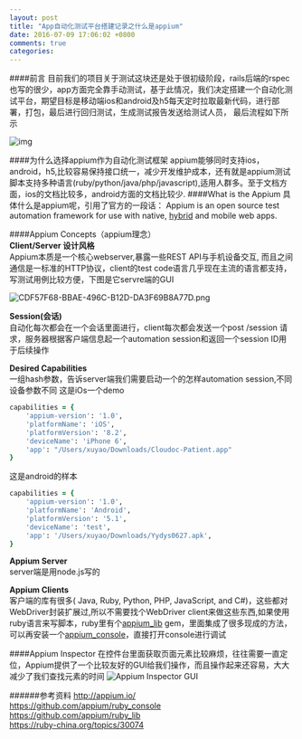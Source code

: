 ```yaml
---
layout: post
title: "App自动化测试平台搭建记录之什么是appium"
date: 2016-07-09 17:06:02 +0800
comments: true
categories: 
---
```

####前言
目前我们的项目关于测试这块还是处于很初级阶段，rails后端的rspec也写的很少，app方面完全靠手动测试，基于此情况，我们决定搭建一个自动化测试平台，期望目标是移动端ios和android及h5每天定时拉取最新代码，进行部署，打包，最后进行回归测试，生成测试报告发送给测试人员，
最后流程如下所示
<!-- more -->
![img](http://upload-images.jianshu.io/upload_images/1796624-10f320a9d37a0d96.jpg?imageMogr2/auto-orient/strip%7CimageView2/2/w/1240)

####为什么选择appium作为自动化测试框架
appium能够同时支持ios，android，h5,比较容易保持接口统一，减少开发维护成本，还有就是appium测试脚本支持多种语言(ruby/python/java/php/javascript),适用人群多。至于文档方面，ios的文档比较多，android方面的文档比较少.
####What is the Appium
具体什么是appium呢，引用了官方的一段话：
  Appium is an open source test automation framework for use with native, [hybrid](http://appium.io/slate/en/master/#hybrid.md) and mobile web apps.

####Appium Concepts（appium理念）  
**Client/Server 设计风格**   
   Appium本质是一个核心webserver,暴露一些REST API与手机设备交互, 而且之间通信是一标准的HTTP协议，client的test code语言几乎现在主流的语言都支持，写测试用例比较方便，下图是它servre端的GUI

![CDF57F68-BBAE-496C-B12D-DA3F69B8A77D.png](http://7xjibn.com1.z0.glb.clouddn.com/CDF57F68-BBAE-496C-B12D-DA3F69B8A77D.png)


**Session(会话)**  
  自动化每次都会在一个会话里面进行，client每次都会发送一个post /session 请求，服务器根据客户端信息起一个automation session和返回一个session ID用于后续操作

**Desired Capabilities**  
  一组hash参数，告诉server端我们需要启动一个的怎样automation session,不同设备参数不同
这是iOs一个demo
```ruby
capabilities = {
	'appium-version': '1.0',
	'platformName': 'iOS',
	'platformVersion': '8.2',
	'deviceName': 'iPhone 6',
	'app': "/Users/xuyao/Downloads/Cloudoc-Patient.app"
}
```
这是android的样本
```ruby
capabilities = {
	'appium-version': '1.0',
	'platformName': 'Android',
	'platformVersion': '5.1',
	'deviceName': 'test',
	'app': '/Users/xuyao/Downloads/Yydys0627.apk',
}
```

**Appium Server**  
  server端是用node.js写的

**Appium Clients**  
  客户端的库有很多( Java, Ruby, Python, PHP, JavaScript, and C#)，这些都对WebDriver封装扩展过,所以不需要找个WebDriver client来做这些东西,如果使用ruby语言来写脚本，ruby里有个[appium_lib](https://rubygems.org/gems/appium_lib) gem，里面集成了很多现成的方法，可以再安装一个[appium_console](https://github.com/appium/ruby_console)，直接打开console进行调试

####Appium Inspector
在控件台里面获取页面元素比较麻烦，往往需要一直定位，Appium提供了一个比较友好的GUI给我们操作，而且操作起来还容易，大大减少了我们查找元素的时间
![Appium Inspector GUI](http://7xjibn.com1.z0.glb.clouddn.com/1796624-36371e4f4fe1beb2.jpeg)

######参考资料
http://appium.io/  
https://github.com/appium/ruby_console  
https://github.com/appium/ruby_lib  
https://ruby-china.org/topics/30074
